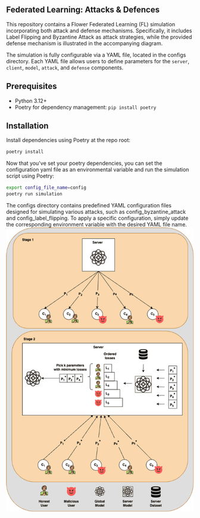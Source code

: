 ## Federated Learning: Attacks & Defences


This repository contains a Flower Federated Learning (FL) simulation incorporating both attack and defense mechanisms. Specifically, it includes Label Flipping and Byzantine Attack as attack 
strategies, while the provided defense mechanism is illustrated in the accompanying diagram.

The simulation is fully configurable via a YAML file, located in the configs directory. Each YAML file allows users to define parameters for the `server`, `client`, `model`, `attack`, and `defense` 
components.
## Prerequisites

- Python 3.12+
- Poetry for dependency management: `pip install poetry`

## Installation

Install dependencies using Poetry at the repo root:

```sh
poetry install
```

Now that you've set your poetry dependencies, you can set the configuration yaml file as an environmental variable 
and run the simulation script using Poetry:

```bash
export config_file_name=config
poetry run simulation
```
The configs directory contains predefined YAML configuration files designed for simulating various attacks, such as config_byzantine_attack and config_label_flipping.
To apply a specific configuration, simply update the corresponding environment variable with the desired YAML file name.
![alt text](defence_draw.png "Title")
